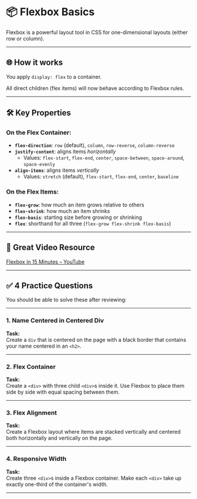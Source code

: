# 📦 Flexbox Basics

Flexbox is a powerful layout tool in CSS for one-dimensional layouts (either row or column).

---

## 🌐 How it works

You apply `display: flex` to a container.

All direct children (flex items) will now behave according to Flexbox rules.

---

## 🛠️ Key Properties

### On the Flex Container:

- **`flex-direction`**: `row` (default), `column`, `row-reverse`, `column-reverse`
- **`justify-content`**: aligns items *horizontally*
  - Values: `flex-start`, `flex-end`, `center`, `space-between`, `space-around`, `space-evenly`
- **`align-items`**: aligns items *vertically*
  - Values: `stretch` (default), `flex-start`, `flex-end`, `center`, `baseline`

### On the Flex Items:

- **`flex-grow`**: how much an item grows relative to others
- **`flex-shrink`**: how much an item shrinks
- **`flex-basis`**: starting size before growing or shrinking
- **`flex`**: shorthand for all three (`flex-grow flex-shrink flex-basis`)

---

## 🎥 Great Video Resource

[Flexbox in 15 Minutes – YouTube](https://www.youtube.com/watch?v=wsTv9y931o8)

---

## ✅ 4 Practice Questions

You should be able to solve these after reviewing:

---

### 1. Name Centered in Centered Div

**Task:**  
Create a `div` that is centered on the page with a black border that contains your name centered in an `<h2>`.

---

### 2. Flex Container

**Task:**  
Create a `<div>` with three child `<div>`s inside it. Use Flexbox to place them side by side with equal spacing between them.

---

### 3. Flex Alignment

**Task:**  
Create a Flexbox layout where items are stacked vertically and centered both horizontally and vertically on the page.

---

### 4. Responsive Width

**Task:**  
Create three `<div>`s inside a Flexbox container. Make each `<div>` take up exactly one-third of the container's width.

---

